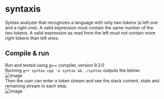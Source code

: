 # syntaxis
Syntax analyzer that recognizes a language with only two tokens (a left one and a right one). A valid expression must contain the same number of the two tokens. A valid expression as read from the left must not contain more right tokens than left ones.

## Compile & run
Run and tested using g++ compiler, version 9.3.0\
Running `g++ syntax.cpp -o syntax && ./syntax` outputs the below:\
![image](https://user-images.githubusercontent.com/64724733/154538573-990695b3-d437-4485-8e02-4369d613bf81.png)\
Then the user can enter a token stream and see the stack content, state and remaining stream in each step.\
![image](https://user-images.githubusercontent.com/64724733/154539006-b1bbf558-69c7-491d-b65e-91124bb9dd31.png)

